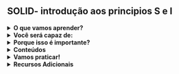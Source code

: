 ## SOLID- introdução aos principios S e I

<details>

  <summary><strong> O que vamos aprender? </strong></summary><br />
  
> SOLID é um acrônimo utilizado para memorizarmos cinco principios básicos na engenharia de software, eles são amplamente divulgados pelo programador e > escritor Robert C. Martin e tem como objetivo tornar a escrita de códigos com orientação à objetos mais simples, reutilizável, agil e padronizaods.  
  
</details>

<details>
  <summary><strong> Você será capaz de: </strong></summary><br />
  
 > - Aplicar o principio da responsabilidade única(single-responsibility principle). </br>
 > - Aplicar o principio da segregação de interfacer(interface segregation principle).
  
</details>

<details>
  <summary><strong> Porque isso é importante? </strong></summary><br />
  
> A aplicação dos  principios SOLID tornará seu código mais legivel, será mais fácil realizar testes com ele e também ajudará no reaproveitamento e 
> manutenção  do códgo.
  
  ...
  sadasdasdasdasd
  ...
  
</details>

<details>
  <summary><strong> Conteúdos </strong></summary><br />
  
<details>
  <summary> Single responsability principle </summary><br />
 - asdafwawfawfawf
  
</details>
  
</details>

<details>
  <summary><strong> Vamos praticar! </strong></summary><br />
  
  
</details>

<details>
  <summary><strong> Recursos Adicionais </strong></summary><br />
 
  https://www.youtube.com/watch?v=P9RJs4oatQM - 139 - Entenda o Single Responsibility Principle do SOLID | theWiseDev SOLID
  
</details>

